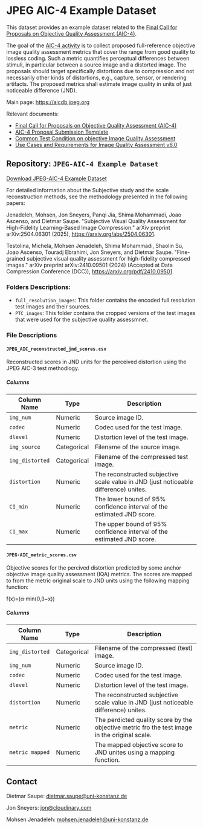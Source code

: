 # JPEG AIC-4 Example Dataset

This dataset provides an example dataset related to the [Final Call for Proposals on Objective Quality Assessment (AIC-4)](https://jpeg.org/aic/documentation.html).

The goal of the [AIC-4 activity](https://jpeg.org/aic/index.html) is to collect proposed full-reference objective image quality assessment metrics
that cover the range from good quality to lossless coding.
Such a metric quantifies perceptual differences between stimuli, in particular between a source image and a distorted image.
The proposals should target specifically distortions due to compression and not necessarily other kinds of distortions, e.g., capture, sensor, or rendering artifacts.
The proposed metrics shall estimate image quality in units of just noticeable difference (JND).

Main page: https://aicdb.jpeg.org

Relevant documents:

* [Final Call for Proposals on Objective Quality Assessment (AIC-4)](https://jpeg.org/aic/documentation.html)
* [AIC-4 Proposal Submission Template](https://jpeg.org/aic/documentation.html)
* [Common Test Condition on objective Image Quality Assessment](https://jpeg.org/aic/documentation.html)
* [Use Cases and Requirements for Image Quality Assessment v6.0](https://ds.jpeg.org/documents/jpegaic/wg1n101058-106-REQ-Use_Cases_and_Requirements_for_Image_Quality_Assessment_v6_0.pdf)



## Repository: `JPEG-AIC-4 Example Dataset`

[Download JPEG-AIC-4 Example Dataset](https://aicdb.jpeg.org/aic-4/JPEG-AIC-4-example-dataset.zip)


For detailed information about the Subjective study and the scale reconstruction methods, see the methodology presented in the following papers:

Jenadeleh, Mohsen, Jon Sneyers, Panqi Jia, Shima Mohammadi, Joao Ascenso, and Dietmar Saupe. "Subjective Visual Quality Assessment for High-Fidelity Learning-Based Image Compression." arXiv preprint arXiv:2504.06301 (2025), https://arxiv.org/abs/2504.06301.

Testolina, Michela, Mohsen Jenadeleh, Shima Mohammadi, Shaolin Su, Joao Ascenso, Touradj Ebrahimi, Jon Sneyers, and Dietmar Saupe. "Fine-grained subjective visual quality assessment for high-fidelity compressed images." arXiv preprint arXiv:2410.09501 (2024) (Accepted at Data Compression Conference (DCC)), https://arxiv.org/pdf/2410.09501.

### Folders Descriptions:

- `full_resolution_images`: This folder contains the encoded full resolution test images and their sources.  
- `PTC_images`: This folder contains the cropped versions of the test images that were used for the subjective quality assessmnet.  


### File Descriptions

#### `JPEG_AIC_reconstructed_jnd_scores.csv`

Reconstructed scores in JND units for the perceived distortion using the JPEG AIC-3 test methodlogy.

##### Columns

| Column Name       | Type        | Description                                                                                      |
|-------------------|-------------|--------------------------------------------------------------------------------------------------|
| `img_num`         | Numeric     | Source image ID.                                                                                 |
| `codec`           | Numeric     | Codec used for the test image.                                                                   |
| `dlevel`          | Numeric     | Distortion level of the test image.                                                              |
| `img_source`      | Categorical | Filename of the source image.                                                                    |
| `img_distorted`   | Categorical | Filename of the compressed test image.                                                           |
| `distortion`      | Numeric     | The reconstructed subjective scale value in JND (just noticeable difference) unites.             |
| `CI_min`          | Numeric     | The lower bound of 95% confidence interval of the estimated JND score.                           |
| `CI_max`          | Numeric     | The upper bound of 95% confidence interval of the estimated JND score.                           |

#### `JPEG-AIC_metric_scores.csv`

Objective scores for the percived distortion predicted by some anchor objective image quality assessment (IQA) metrics. The scores are mapped to from the metric original scale to JND units using the following mapping function: 

f(x)=(α⋅min(0,β−x)) 

##### Columns

| Column Name       | Type        | Description                                                                                      |
|-------------------|-------------|--------------------------------------------------------------------------------------------------|
| `img_distorted`   | Categorical | Filename of the compressed (test) image.                                                         |
| `img_num`         | Numeric     | Source image ID.                                                                                 |
| `codec`           | Numeric     | Codec used for the test image.                                                                   |
| `dlevel`          | Numeric     | Distortion level of the test image.                                                              |
| `distortion`      | Numeric     | The reconstructed subjective scale value in JND (just noticeable difference) unites.             |
| `metric`          | Numeric     | The perdicted quality score by the objective metric fro the test image in the original scale.    |
| `metric mapped`   | Numeric     | The mapped objective score to JND unites using a mapping function.                               |

## Contact

Dietmar Saupe: dietmar.saupe@uni-konstanz.de

Jon Sneyers: jon@cloudinary.com

Mohsen Jenadeleh: mohsen.jenadeleh@uni-konstanz.de

